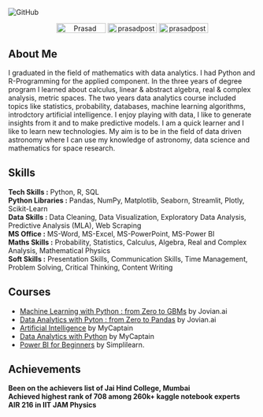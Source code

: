 ![GitHub](https://user-images.githubusercontent.com/95558446/223696873-15982f95-385e-4f58-b8ce-f7a0ccc43664.png)
<div align='center'>
<a href="https://www.linkedin.com/in/prasad-posture-6a3a77215/" target="blank"><img align="center" src="https://img.shields.io/badge/-Prasad Posture-blue?style=flat-square&logo=Linkedin&logoColor=white&link=https://www.linkedin.com/in/prasad-posture-6a3a77215/" alt="Prasad Posture" height="20" width="100" /></a>
<a href="https://github.com/prasadposture" target="blank"><img align="center" src="https://img.shields.io/badge/-prasadposture-black?style=flat-square&logo=GitHub&logoColor=white&link=https://github.com/prasadposture" alt="prasadposture" height="20" width="100" /></a>
<a href="https://www.kaggle.com/prasadposture121" target="blank"><img align="center" src="https://img.shields.io/badge/-prasadposture121-blue?style=flat-square&logo=Kaggle&logoColor=white&link=https://www.kaggle.com/prasadposture121" alt="prasadposture121" height="20" width="100" /></a>
</div>
<h2 > About Me </h2>
I graduated in the field of mathematics with data analytics.
 I had Python and R-Programming for the applied component. 
In the three years of degree program I learned about calculus,
 linear & abstract algebra, real & complex analysis, metric spaces.
 The two years data analytics course included topics like statistics, probability, databases,
 machine learning algorithms, introdctory artificial intelligence. 
I enjoy playing with data, I like to generate insights from it and to make predictive models.
 I am a quick learner and I like to learn new technologies. My aim is to be in the field of data driven astronomy where I can use my knowledge of astronomy, data science and mathematics for space research.
<br>
<h2> Skills </h2>
<b>Tech Skills :</b> Python, R, SQL<br>
<b>Python Libraries :</b> Pandas, NumPy, Matplotlib, Seaborn, Streamlit, Plotly, Scikit-Learn<br>
<b>Data Skills :</b> Data Cleaning, Data Visualization, Exploratory Data Analysis, Predictive Analysis (MLA), Web Scraping <br>
<b>MS Office :</b> MS-Word, MS-Excel, MS-PowerPoint, MS-Power BI<br>
<b>Maths Skills :</b> Probability, Statistics, Calculus, Algebra, Real and Complex Analysis, Mathematical Physics<br>
<b>Soft Skills :</b> Presentation Skills, Communication Skills, Time Management, Problem Solving, Critical Thinking, Content Writing
<br>
<h2> Courses </h2>

* [Machine Learning with Python : from Zero to GBMs](https://jovian.com/certificate/MFQTQMJYGI) by Jovian.ai
* [Data Analytics with Pyton : from Zero to Pandas](https://jovian.com/certificate/MFQTOOJVGI) by Jovian.ai
* [Artificial Intelligence](https://drive.google.com/file/d/1oe2VOHz4Jp9FrKoiiKCtJPQqB9U8uOWm/view) by MyCaptain
* [Data Analytics with Python](https://drive.google.com/file/d/1l6aKdzuxLXTd1IvpoQirhfJGbWHhMh4Y/view) by MyCaptain
* [Power BI for Beginners](https://drive.google.com/file/d/1OeJaKndjOAfAvBMx4nM_MGYrwjb9yTKq/view) by Simplilearn.

<h2> Achievements </h2>
<b>Been on the achievers list of Jai Hind College, Mumbai<b><br>
<b>Achieved highest rank of 708 among 260k+ kaggle notebook experts<b><br>
<b>AIR 216 in IIT JAM Physics<b>
